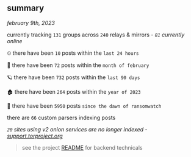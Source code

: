 
## summary
_february 9th, 2023_

currently tracking `131` groups across `240` relays & mirrors - _`81` currently online_

⏲ there have been `10` posts within the `last 24 hours`

🦈 there have been `72` posts within the `month of february`

🪐 there have been `732` posts within the `last 90 days`

🏚 there have been `264` posts within the `year of 2023`

🦕 there have been `5950` posts `since the dawn of ransomwatch`

there are `66` custom parsers indexing posts

_`20` sites using v2 onion services are no longer indexed - [support.torproject.org](https://support.torproject.org/onionservices/v2-deprecation/)_

> see the project [README](https://github.com/joshhighet/ransomwatch#ransomwatch--) for backend technicals
